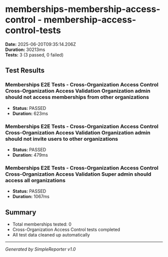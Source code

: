 # memberships-membership-access-control - membership-access-control-tests

**Date:** 2025-06-20T09:35:14.206Z  
**Duration:** 30213ms  
**Tests:** 3 (3 passed, 0 failed)

## Test Results


### Memberships E2E Tests - Cross-Organization Access Control Cross-Organization Access Validation Organization admin should not access memberships from other organizations
- **Status:** PASSED
- **Duration:** 623ms



### Memberships E2E Tests - Cross-Organization Access Control Cross-Organization Access Validation Organization admin should not invite users to other organizations
- **Status:** PASSED
- **Duration:** 479ms



### Memberships E2E Tests - Cross-Organization Access Control Cross-Organization Access Validation Super admin should access all organizations
- **Status:** PASSED
- **Duration:** 1067ms



## Summary

- Total memberships tested: 0
- Cross-Organization Access Control tests completed
- All test data cleaned up automatically

---
*Generated by SimpleReporter v1.0*
